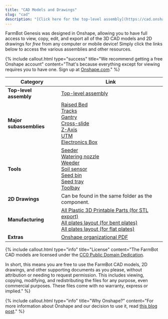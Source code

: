 ```yaml
---
title: "CAD Models and Drawings"
slug: "cad"
description: "[Click here for the top-level assembly](https://cad.onshape.com/documents/6626b842adca229e69544ad1/w/89ac2637f82d915f22c2bcd0/e/d2c6c72fede33a22f49f90df)"
---
```


FarmBot Genesis was designed in Onshape, allowing you to have full access to view, copy, edit, and export all of the 3D CAD models and 2D drawings for *free* from any computer or mobile device! Simply click the links below to access the various assemblies and other resources.

{%
include callout.html
type="success"
title="We recommend getting a free Onshape account"
content="That's because everything except for viewing requires you to have one. Sign up at [Onshape.com](http://onshape.com)."
%}



|Category                      |Link                          |
|------------------------------|------------------------------|
|**Top-level assembly**        |[Top-level assembly](https://cad.onshape.com/documents/6626b842adca229e69544ad1/w/89ac2637f82d915f22c2bcd0/e/d2c6c72fede33a22f49f90df)
|**Major subassemblies**       |[Raised Bed](https://cad.onshape.com/documents/6626b842adca229e69544ad1/w/89ac2637f82d915f22c2bcd0/e/8cc29ffa7603923952c52232)<br>[Tracks](https://cad.onshape.com/documents/6626b842adca229e69544ad1/w/89ac2637f82d915f22c2bcd0/e/45b7c2ead93e04f270fc9fa3)<br>[Gantry](https://cad.onshape.com/documents/6626b842adca229e69544ad1/w/89ac2637f82d915f22c2bcd0/e/4fb71b06b292a3233be65b76)<br>[Cross-slide](https://cad.onshape.com/documents/6626b842adca229e69544ad1/w/89ac2637f82d915f22c2bcd0/e/a9df2343ff245371dae58928)<br>[Z-Axis](https://cad.onshape.com/documents/6626b842adca229e69544ad1/w/89ac2637f82d915f22c2bcd0/e/73bb9cd6ac93d0285f836f66)<br>[UTM](https://cad.onshape.com/documents/6626b842adca229e69544ad1/w/89ac2637f82d915f22c2bcd0/e/187952d103a8a9b48260ea74)<br>[Electronics Box](https://cad.onshape.com/documents/6626b842adca229e69544ad1/w/89ac2637f82d915f22c2bcd0/e/13267627fcacc84fe6dcb483)
|**Tools**                     |[Seeder](https://cad.onshape.com/documents/6626b842adca229e69544ad1/w/89ac2637f82d915f22c2bcd0/e/02039dd3fc6d108f0bebf093)<br>[Watering nozzle](https://cad.onshape.com/documents/6626b842adca229e69544ad1/w/89ac2637f82d915f22c2bcd0/e/38d8456534b8731290873ce8)<br>[Weeder](https://cad.onshape.com/documents/6626b842adca229e69544ad1/w/89ac2637f82d915f22c2bcd0/e/d8ad07076dbb13341736beaa)<br>[Soil sensor](https://cad.onshape.com/documents/6626b842adca229e69544ad1/w/89ac2637f82d915f22c2bcd0/e/a420ff157a5dcc037741240a)<br>[Seed bin](https://cad.onshape.com/documents/6626b842adca229e69544ad1/w/89ac2637f82d915f22c2bcd0/e/3e24a938cc82f2d040aa954a)<br>[Seed tray](https://cad.onshape.com/documents/6626b842adca229e69544ad1/w/89ac2637f82d915f22c2bcd0/e/8791dfd26e69515612403dc4)<br>[Toolbay](https://cad.onshape.com/documents/6626b842adca229e69544ad1/w/89ac2637f82d915f22c2bcd0/e/d73796703b5904480a68776a)
|**2D Drawings**               |Can be found in the same folder as the component.
|**Manufacturing**             |[All Plastic 3D Printable Parts (for STL export)](https://cad.onshape.com/documents/6626b842adca229e69544ad1/w/89ac2637f82d915f22c2bcd0/e/37f7306f4397e96baa459ff2) <br>[All plates layout (for bent plates)](https://cad.onshape.com/documents/6626b842adca229e69544ad1/w/89ac2637f82d915f22c2bcd0/e/58cef164de46378511e31b35)<br>[All plates layout (for flat plates)](https://cad.onshape.com/documents/6626b842adca229e69544ad1/w/89ac2637f82d915f22c2bcd0/e/fda19e88d6a2fdd9fd0c5c9a)
|**Extras**                    |[Onshape organizational PDF](https://cad.onshape.com/documents/6626b842adca229e69544ad1/w/89ac2637f82d915f22c2bcd0/e/166d53b5d72bfe51f742d23a)



<!-- [Alternative FarmBot (3D print and flat plate optimized)](https://cad.onshape.com/documents/6626b842adca229e69544ad1/w/89ac2637f82d915f22c2bcd0/e/9e8bc60eece0978a0e2a1730) -->



{%
include callout.html
type="info"
title="License"
content="The FarmBot CAD models are licensed under the [CC0 Public Domain Dedication](https://creativecommons.org/publicdomain/zero/1.0/).

In short, this means you are free to use the FarmBot CAD models, 2D drawings, and other
supporting documents as you please, without attribution or needing to request permission. This
includes viewing, copying, modifying, and redistributing the files for any purpose, even
commercial purposes. These files come with no warranty, express or implied."
%}



{%
include callout.html
type="info"
title="Why Onshape?"
content="For more information about Onshape and our decision to use it, read [this blog post](https://farmbot.io/2016/10/12/farmbot-meet-onshape/)."
%}

